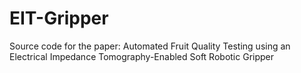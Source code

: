 # EIT-Gripper
Source code for the paper: Automated Fruit Quality Testing using an Electrical Impedance Tomography-Enabled Soft Robotic Gripper
